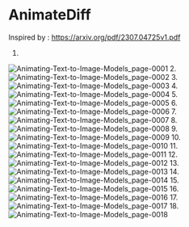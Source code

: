# AnimateDiff

 Inspired by : https://arxiv.org/pdf/2307.04725v1.pdf

1.
![Animating-Text-to-Image-Models_page-0001](https://github.com/Rakib-data-scientist/AnimateDiff/assets/137823730/22a58cf4-d918-4112-b64d-455d242fcfc5)
2.
![Animating-Text-to-Image-Models_page-0002](https://github.com/Rakib-data-scientist/AnimateDiff/assets/137823730/e4620784-6ddd-4561-be42-5297d49c7c55)
3.
![Animating-Text-to-Image-Models_page-0003](https://github.com/Rakib-data-scientist/AnimateDiff/assets/137823730/cb4ec14c-ef6f-43bf-96c3-ae58f8f23949)
4.
![Animating-Text-to-Image-Models_page-0004](https://github.com/Rakib-data-scientist/AnimateDiff/assets/137823730/bfd5a2b6-765e-4f1f-9516-f9db9df01872)
5.
![Animating-Text-to-Image-Models_page-0005](https://github.com/Rakib-data-scientist/AnimateDiff/assets/137823730/27cc006c-7b58-4434-8073-835d44b195e2)
6.
![Animating-Text-to-Image-Models_page-0006](https://github.com/Rakib-data-scientist/AnimateDiff/assets/137823730/f54b67b7-05cd-4e54-8d4c-84a45b5a86b8)
7.
![Animating-Text-to-Image-Models_page-0007](https://github.com/Rakib-data-scientist/AnimateDiff/assets/137823730/f68f5250-0432-44a9-9ba0-1a058f89d177)
8.
![Animating-Text-to-Image-Models_page-0008](https://github.com/Rakib-data-scientist/AnimateDiff/assets/137823730/aa9cf6b7-b3b4-4ce8-8141-c43282081bbd)
9.
![Animating-Text-to-Image-Models_page-0009](https://github.com/Rakib-data-scientist/AnimateDiff/assets/137823730/af114eb1-d769-4c6b-b9bb-74b0533f06d4)
10.
![Animating-Text-to-Image-Models_page-0010](https://github.com/Rakib-data-scientist/AnimateDiff/assets/137823730/b997bad1-5496-41aa-b38b-7a79a2d73ec5)
11.
![Animating-Text-to-Image-Models_page-0011](https://github.com/Rakib-data-scientist/AnimateDiff/assets/137823730/c4e7c911-23f7-433a-809c-f0c73db18244)
12.
![Animating-Text-to-Image-Models_page-0012](https://github.com/Rakib-data-scientist/AnimateDiff/assets/137823730/2facf061-1c1b-4674-99dc-e6bbad5390b9)
13.
![Animating-Text-to-Image-Models_page-0013](https://github.com/Rakib-data-scientist/AnimateDiff/assets/137823730/7d4a06f2-8c4d-4ace-bd89-e6a0245a7f74)
14.
![Animating-Text-to-Image-Models_page-0014](https://github.com/Rakib-data-scientist/AnimateDiff/assets/137823730/a65f00e9-991e-454d-a741-583cdb8a49ca)
15.
![Animating-Text-to-Image-Models_page-0015](https://github.com/Rakib-data-scientist/AnimateDiff/assets/137823730/7ef224e1-4ea2-4817-a92c-6c59f834f670)
16.
![Animating-Text-to-Image-Models_page-0016](https://github.com/Rakib-data-scientist/AnimateDiff/assets/137823730/3449f352-894e-4c7a-b576-89f801dff83c)
17.
![Animating-Text-to-Image-Models_page-0017](https://github.com/Rakib-data-scientist/AnimateDiff/assets/137823730/f9c143b5-b079-4737-9261-9a370dbd902a)
18.
![Animating-Text-to-Image-Models_page-0018](https://github.com/Rakib-data-scientist/AnimateDiff/assets/137823730/55bfd3a4-f264-4c53-b4cd-fb35f0454b2c)
